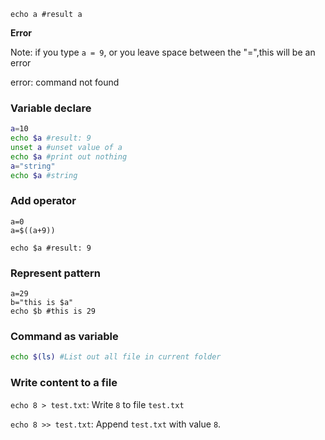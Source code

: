 ```shell
echo a #result a
```

**Error**

Note: if you type ``a = 9``, or you leave space between the "=",this will be an error

error: command not found

### Variable declare

```sh
a=10
echo $a #result: 9
unset a #unset value of a
echo $a #print out nothing
a="string"
echo $a #string
```

### Add operator

```shell
a=0
a=$((a+9))

echo $a #result: 9
```

### Represent pattern

```shell
a=29
b="this is $a"
echo $b #this is 29
```

### Command as variable

```sh
echo $(ls) #List out all file in current folder
```

### Write content to a file

``echo 8 > test.txt``: Write ``8`` to file ``test.txt``

``echo 8 >> test.txt``: Append ``test.txt`` with value ``8``.
